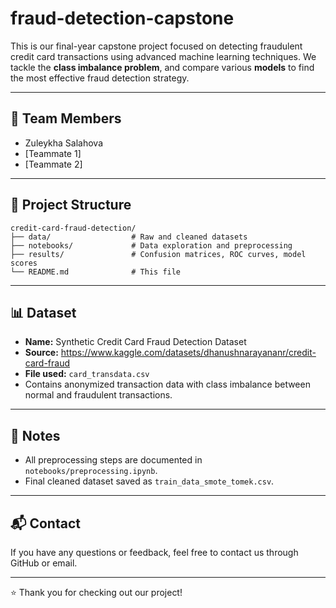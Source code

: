# fraud-detection-capstone

This is our final-year capstone project focused on detecting fraudulent credit card transactions using advanced machine learning techniques. We tackle the **class imbalance problem**, and compare various **models** to find the most effective fraud detection strategy.

---

## 👥 Team Members

- Zuleykha Salahova
- [Teammate 1]
- [Teammate 2]
  
---

## 📁 Project Structure

```
credit-card-fraud-detection/
├── data/                  # Raw and cleaned datasets
├── notebooks/             # Data exploration and preprocessing 
├── results/               # Confusion matrices, ROC curves, model scores
└── README.md              # This file
```

---

## 📊 Dataset

- **Name:** Synthetic Credit Card Fraud Detection Dataset
- **Source:** https://www.kaggle.com/datasets/dhanushnarayananr/credit-card-fraud
- **File used:** `card_transdata.csv`
- Contains anonymized transaction data with class imbalance between normal and fraudulent transactions.

---

## 📌 Notes

- All preprocessing steps are documented in `notebooks/preprocessing.ipynb`.
- Final cleaned dataset saved as `train_data_smote_tomek.csv`.

---

## 📬 Contact

If you have any questions or feedback, feel free to contact us through GitHub or email.

---

⭐️ Thank you for checking out our project!
